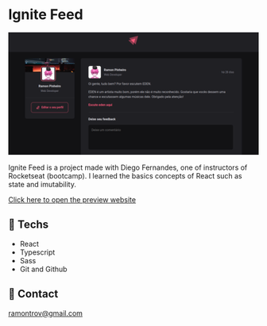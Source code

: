 # Ignite Feed

![preview](./src/assets/preview.png)

Ignite Feed is a project made with Diego Fernandes, one of instructors of Rocketseat (bootcamp). I learned the basics concepts of React such as state and imutability.

[Click here to open the preview website](https://my-feed-swart.vercel.app)

## 🚀 Techs

- React
- Typescript
- Sass
- Git and Github

## 🚨 Contact

ramontrov@gmail.com
